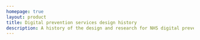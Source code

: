 ```yaml
---
homepage: true
layout: product
title: Digital prevention services design history
description: A history of the design and research for NHS digital prevention services
---
```



